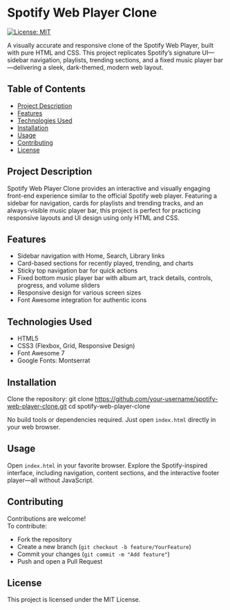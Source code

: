 # Spotify Web Player Clone

[![License: MIT](https://img.shields.io/badge/License-MIT-green.svg)](https://opensource.org/licenses/MIT)

A visually accurate and responsive clone of the Spotify Web Player, built with pure HTML and CSS. This project replicates Spotify’s signature UI—sidebar navigation, playlists, trending sections, and a fixed music player bar—delivering a sleek, dark-themed, modern web layout.

## Table of Contents

- [Project Description](#project-description)
- [Features](#features)
- [Technologies Used](#technologies-used)
- [Installation](#installation)
- [Usage](#usage)
- [Contributing](#contributing)
- [License](#license)

## Project Description

Spotify Web Player Clone provides an interactive and visually engaging front-end experience similar to the official Spotify web player. Featuring a sidebar for navigation, cards for playlists and trending tracks, and an always-visible music player bar, this project is perfect for practicing responsive layouts and UI design using only HTML and CSS.

## Features

- Sidebar navigation with Home, Search, Library links
- Card-based sections for recently played, trending, and charts
- Sticky top navigation bar for quick actions
- Fixed bottom music player bar with album art, track details, controls, progress, and volume sliders
- Responsive design for various screen sizes
- Font Awesome integration for authentic icons

## Technologies Used

- HTML5
- CSS3 (Flexbox, Grid, Responsive Design)
- Font Awesome 7
- Google Fonts: Montserrat

## Installation

Clone the repository:
git clone https://github.com/your-username/spotify-web-player-clone.git
cd spotify-web-player-clone


No build tools or dependencies required. Just open `index.html` directly in your web browser.

## Usage

Open `index.html` in your favorite browser. Explore the Spotify-inspired interface, including navigation, content sections, and the interactive footer player—all without JavaScript.

## Contributing

Contributions are welcome!  
To contribute:

- Fork the repository  
- Create a new branch (`git checkout -b feature/YourFeature`)  
- Commit your changes (`git commit -m "Add feature"`)  
- Push and open a Pull Request  

## License

This project is licensed under the MIT License.



